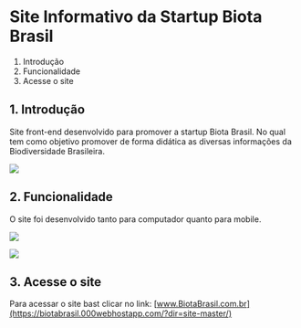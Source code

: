 # Site Informativo da Startup Biota Brasil

1. Introdução
2. Funcionalidade
3. Acesse o site

## 1. Introdução

Site front-end desenvolvido para promover a startup Biota Brasil. No qual tem como objetivo promover de forma didática as diversas informações da Biodiversidade Brasileira.

![](https://biotabrasil.000webhostapp.com/assets/images/pp.jpeg)

## 2. Funcionalidade

O site foi desenvolvido tanto para computador quanto para mobile.

![](https://pbs.twimg.com/media/EGo83KnXkAEZBW7?format=jpg&name=large)

![](https://pbs.twimg.com/media/EGo8pQGWwAIou3S?format=png&name=small)

## 3. Acesse o site

Para acessar o site bast clicar no link: [www.BiotaBrasil.com.br](https://biotabrasil.000webhostapp.com/?dir=site-master/)